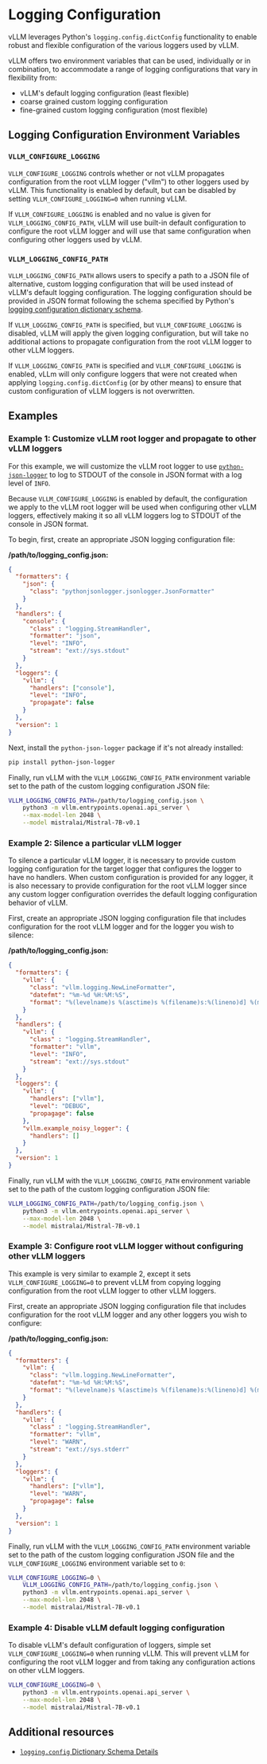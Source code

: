 # Logging Configuration

vLLM leverages Python's `logging.config.dictConfig` functionality to enable
robust and flexible configuration of the various loggers used by vLLM.

vLLM offers two environment variables that can be used, individually or in
combination, to accommodate a range of logging configurations that vary in
flexibility from:

- vLLM's default logging configuration (least flexible)
- coarse grained custom logging configuration
- fine-grained custom logging configuration (most flexible)


## Logging Configuration Environment Variables

### `VLLM_CONFIGURE_LOGGING`

`VLLM_CONFIGURE_LOGGING` controls whether or not vLLM propagates configuration
from the root vLLM logger ("vllm") to other loggers used by vLLM. This
functionality is enabled by default, but can be disabled by setting
`VLLM_CONFIGURE_LOGGING=0` when running vLLM.

If `VLLM_CONFIGURE_LOGGING` is enabled and no value is given for
`VLLM_LOGGING_CONFIG_PATH`, vLLM will use built-in default configuration to
configure the root vLLM logger and will use that same configuration when
configuring other loggers used by vLLM.

### `VLLM_LOGGING_CONFIG_PATH`

`VLLM_LOGGING_CONFIG_PATH` allows users to specify a path to a JSON file of
alternative, custom logging configuration that will be used instead of vLLM's
default logging configuration. The logging configuration should be provided in
JSON format following the schema specified by Python's [logging configuration
dictionary schema](https://docs.python.org/3/library/logging.config.html#dictionary-schema-details).

If `VLLM_LOGGING_CONFIG_PATH` is specified, but `VLLM_CONFIGURE_LOGGING` is
disabled, vLLM will apply the given logging configuration, but will take no
additional actions to propagate configuration from the root vLLM logger to
other vLLM loggers.

If `VLLM_LOGGING_CONFIG_PATH` is specified and `VLLM_CONFIGURE_LOGGING` is
enabled, vLLm will only configure loggers that were not created when applying
`logging.config.dictConfig` (or by other means) to ensure that custom
configuration of vLLM loggers is not overwritten.


## Examples

### Example 1: Customize vLLM root logger and propagate to other vLLM loggers

For this example, we will customize the vLLM root logger to use
[`python-json-logger`](https://github.com/madzak/python-json-logger) to log to
STDOUT of the console in JSON format with a log level of `INFO`.

Because `VLLM_CONFIGURE_LOGGING` is enabled by default, the configuration we
apply to the vLLM root logger will be used when configuring other vLLM loggers,
effectively making it so all vLLM loggers log to STDOUT of the console in JSON
format.

To begin, first, create an appropriate JSON logging configuration file:

**/path/to/logging_config.json:**

```json
{
  "formatters": {
    "json": {
      "class": "pythonjsonlogger.jsonlogger.JsonFormatter"
    }
  },
  "handlers": {
    "console": {
      "class" : "logging.StreamHandler",
      "formatter": "json",
      "level": "INFO",
      "stream": "ext://sys.stdout"
    }
  },
  "loggers": {
    "vllm": {
      "handlers": ["console"],
      "level": "INFO",
      "propagate": false
    }
  },
  "version": 1
}
```

Next, install the `python-json-logger` package if it's not already installed:

```bash
pip install python-json-logger
```

Finally, run vLLM with the `VLLM_LOGGING_CONFIG_PATH` environment variable set
to the path of the custom logging configuration JSON file:

```bash
VLLM_LOGGING_CONFIG_PATH=/path/to/logging_config.json \
    python3 -m vllm.entrypoints.openai.api_server \
    --max-model-len 2048 \
    --model mistralai/Mistral-7B-v0.1
```


### Example 2: Silence a particular vLLM logger

To silence a particular vLLM logger, it is necessary to provide custom logging
configuration for the target logger that configures the logger to have no
handlers. When custom configuration is provided for any logger, it is also
necessary to provide configuration for the root vLLM logger since any custom
logger configuration overrides the default logging configuration behavior of
vLLM.

First, create an appropriate JSON logging configuration file that includes
configuration for the root vLLM logger and for the logger you wish to silence:

**/path/to/logging_config.json:**

```json
{
  "formatters": {
    "vllm": {
      "class": "vllm.logging.NewLineFormatter",
      "datefmt": "%m-%d %H:%M:%S",
      "format": "%(levelname)s %(asctime)s %(filename)s:%(lineno)d] %(message)s"
    }
  },
  "handlers": {
    "vllm": {
      "class" : "logging.StreamHandler",
      "formatter": "vllm",
      "level": "INFO",
      "stream": "ext://sys.stdout"
    }
  },
  "loggers": {
    "vllm": {
      "handlers": ["vllm"],
      "level": "DEBUG",
      "propagage": false
    },
    "vllm.example_noisy_logger": {
      "handlers": []
    }
  },
  "version": 1
}
```

Finally, run vLLM with the `VLLM_LOGGING_CONFIG_PATH` environment variable set
to the path of the custom logging configuration JSON file:

```bash
VLLM_LOGGING_CONFIG_PATH=/path/to/logging_config.json \
    python3 -m vllm.entrypoints.openai.api_server \
    --max-model-len 2048 \
    --model mistralai/Mistral-7B-v0.1
```


### Example 3: Configure root vLLM logger without configuring other vLLM loggers

This example is very similar to example 2, except it sets
`VLLM_CONFIGURE_LOGGING=0` to prevent vLLM from copying logging configuration
from the root vLLM logger to other vLLM loggers.

First, create an appropriate JSON logging configuration file that includes
configuration for the root vLLM logger and any other loggers you wish to
configure:

**/path/to/logging_config.json:**

```json
{
  "formatters": {
    "vllm": {
      "class": "vllm.logging.NewLineFormatter",
      "datefmt": "%m-%d %H:%M:%S",
      "format": "%(levelname)s %(asctime)s %(filename)s:%(lineno)d] %(message)s"
    }
  },
  "handlers": {
    "vllm": {
      "class" : "logging.StreamHandler",
      "formatter": "vllm",
      "level": "WARN",
      "stream": "ext://sys.stderr"
    }
  },
  "loggers": {
    "vllm": {
      "handlers": ["vllm"],
      "level": "WARN",
      "propagage": false
    }
  },
  "version": 1
}
```

Finally, run vLLM with the `VLLM_LOGGING_CONFIG_PATH` environment variable set
to the path of the custom logging configuration JSON file and the
`VLLM_CONFIGURE_LOGGING` environment variable set to `0`:

```bash
VLLM_CONFIGURE_LOGGING=0 \
    VLLM_LOGGING_CONFIG_PATH=/path/to/logging_config.json \
    python3 -m vllm.entrypoints.openai.api_server \
    --max-model-len 2048 \
    --model mistralai/Mistral-7B-v0.1
```


### Example 4: Disable vLLM default logging configuration

To disable vLLM's default configuration of loggers, simple set
`VLLM_CONFIGURE_LOGGING=0` when running vLLM. This will prevent vLLM for
configuring the root vLLM logger and from taking any configuration actions on
other vLLM loggers.

```bash
VLLM_CONFIGURE_LOGGING=0 \
    python3 -m vllm.entrypoints.openai.api_server \
    --max-model-len 2048 \
    --model mistralai/Mistral-7B-v0.1
```


## Additional resources

- [`logging.config` Dictionary Schema Details](https://docs.python.org/3/library/logging.config.html#dictionary-schema-details)
